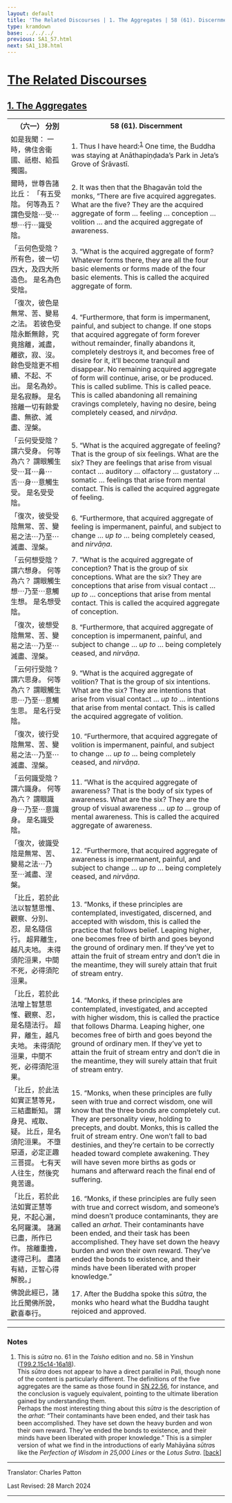 ```yaml
---
layout: default
title: 'The Related Discourses | 1. The Aggregates | 58 (61). Discernment'
type: kramdown
base: ../../../
previous: SA1_57.html
next: SA1_138.html
---
```


<h1><a href='../index.html'>The Related Discourses</a></h1>
<h2><a href='index.html'>1. The Aggregates</a></h2>

<table class="trans">
  <th class='ch'>（六一） 分別</th>
  <th class='en'>58 (61). Discernment</th>
  <tr>
    <td title='t125.2.15c14'>如是我聞： 一時，佛住舍衛國、祇樹、給孤獨園。</td>
    <td id='p1'>1. Thus I have heard:<sup id="ref1"><a href="#n1">1</a></sup> One time, the Buddha was staying at Anāthapiṇḍada’s Park in Jeta’s Grove of Śrāvastī.</td>
  </tr>
  <tr>
    <td title='t125.2.15c15'>爾時，世尊告諸比丘： 「有五受陰。 何等為五？ 謂色受陰⋯受⋯想⋯行⋯識受陰。</td>
    <td id='p2'>2. It was then that the Bhagavān told the monks, “There are five acquired aggregates. What are the five? They are the acquired aggregate of form … feeling … conception … volition … and the acquired aggregate of awareness.</td>
  </tr>
  <tr>
    <td title='t125.2.15c16'>「云何色受陰？ 所有色，彼一切四大，及四大所造色。 是名為色受陰。</td>
    <td id='p3'>3. “What is the acquired aggregate of form? Whatever forms there, they are all the four basic elements or forms made of the four basic elements. This is called the acquired aggregate of form.</td>
  </tr>
  <tr>
    <td title='t125.2.15c18'>「復次，彼色是無常、苦、變易之法。 若彼色受陰永斷無餘，究竟捨離，滅盡，離欲，寂、沒。 餘色受陰更不相續、不起、不出。 是名為妙。 是名寂靜。 是名捨離一切有餘愛盡、無欲、滅盡、涅槃。</td>
    <td id='p4'>4. “Furthermore, that form is impermanent, painful, and subject to change. If one stops that acquired aggregate of form forever without remainder, finally abandons it, completely destroys it, and becomes free of desire for it, it’ll become tranquil and disappear. No remaining acquired aggregate of form will continue, arise, or be produced. This is called sublime. This is called peace. This is called abandoning all remaining cravings completely, having no desire, being completely ceased, and <em>nirvāṇa</em>.</td>
  </tr>
  <tr>
    <td title='t125.2.15c22'>「云何受受陰？ 謂六受身。 何等為六？ 謂眼觸生受⋯耳⋯鼻⋯舌⋯身⋯意觸生受。 是名受受陰。</td>
    <td id='p5'>5. “What is the acquired aggregate of feeling? That is the group of six feelings. What are the six? They are feelings that arise from visual contact … auditory … olfactory … gustatory … somatic … feelings that arise from mental contact. This is called the acquired aggregate of feeling.</td>
  </tr>
  <tr>
    <td title='t125.2.15c24'>「復次，彼受受陰無常、苦、變易之法⋯乃至⋯滅盡、涅槃。</td>
    <td id='p6'>6. “Furthermore, that acquired aggregate of feeling is impermanent, painful, and subject to change … <em>up to</em> … being completely ceased, and <em>nirvāṇa</em>.</td>
  </tr>
  <tr>
    <td title='t125.2.15c25'>「云何想受陰？ 謂六想身。 何等為六？ 謂眼觸生想⋯乃至⋯意觸生想。 是名想受陰。</td>
    <td id='p7'>7. “What is the acquired aggregate of conception? That is the group of six conceptions. What are the six? They are conceptions that arise from visual contact … <em>up to</em> … conceptions that arise from mental contact. This is called the acquired aggregate of conception.</td>
  </tr>
  <tr>
    <td title='t125.2.15c27'>「復次，彼想受陰無常、苦、變易之法⋯乃至⋯滅盡、涅槃。</td>
    <td id='p8'>8. “Furthermore, that acquired aggregate of conception is impermanent, painful, and subject to change … <em>up to</em> … being completely ceased, and <em>nirvāṇa</em>.</td>
  </tr>
  <tr>
    <td title='t125.2.15c28'>「云何行受陰？ 謂六思身。 何等為六？ 謂眼觸生思⋯乃至⋯意觸生思。 是名行受陰。</td>
    <td id='p9'>9. “What is the acquired aggregate of volition? That is the group of six intentions. What are the six? They are intentions that arise from visual contact … <em>up to</em> … intentions that arise from mental contact. This is called the acquired aggregate of volition.</td>
  </tr>
  <tr>
    <td title='t125.2.16a1'>「復次，彼行受陰無常、苦、變易之法⋯乃至⋯滅盡、涅槃。</td>
    <td id='p10'>10. “Furthermore, that acquired aggregate of volition is impermanent, painful, and subject to change … <em>up to</em> … being completely ceased, and <em>nirvāṇa</em>.</td>
  </tr>
  <tr>
    <td title='t125.2.16a2'>「云何識受陰？ 謂六識身。 何等為六？ 謂眼識身⋯乃至⋯意識身。 是名識受陰。</td>
    <td id='p11'>11. “What is the acquired aggregate of awareness? That is the body of six types of awareness. What are the six? They are the group of visual awareness … <em>up to</em> … group of mental awareness. This is called the acquired aggregate of awareness.</td>
  </tr>
  <tr>
    <td title='t125.2.16a4'>「復次，彼識受陰是無常、苦、變易之法⋯乃至⋯滅盡、涅槃。</td>
    <td id='p12'>12. “Furthermore, that acquired aggregate of awareness is impermanent, painful, and subject to change … <em>up to</em> … being completely ceased, and <em>nirvāṇa</em>.</td>
  </tr>
  <tr>
    <td title='t125.2.16a5'>「比丘，若於此法以智慧思惟、觀察、分別、忍，是名隨信行。 超昇離生，越凡夫地。 未得須陀洹果，中間不死，必得須陀洹果。</td>
    <td id='p13'>13. “Monks, if these principles are contemplated, investigated, discerned, and accepted with wisdom, this is called the practice that follows belief. Leaping higher, one becomes free of birth and goes beyond the ground of ordinary men. If they’ve yet to attain the fruit of stream entry and don’t die in the meantime, they will surely attain that fruit of stream entry.</td>
  </tr>
  <tr>
    <td title='t125.2.16a8'>「比丘，若於此法增上智慧思惟、觀察、忍，是名隨法行。 超昇，離生，越凡夫地。 未得須陀洹果，中間不死，必得須陀洹果。</td>
    <td id='p14'>14. “Monks, if these principles are contemplated, investigated, and accepted with higher wisdom, this is called the practice that follows Dharma. Leaping higher, one becomes free of birth and goes beyond the ground of ordinary men. If they’ve yet to attain the fruit of stream entry and don’t die in the meantime, they will surely attain that fruit of stream entry.</td>
  </tr>
  <tr>
    <td title='t125.2.16a11'>「比丘，於此法如實正慧等見，三結盡斷知。 謂身見、戒取、疑。 比丘，是名須陀洹果。 不墮惡道，必定正趣三菩提。 七有天人往生，然後究竟苦邊。</td>
    <td id='p15'>15. “Monks, when these principles are fully seen with true and correct wisdom, one will know that the three bonds are completely cut. They are personality view, holding to precepts, and doubt. Monks, this is called the fruit of stream entry. One won’t fall to bad destinies, and they’re certain to be correctly headed toward complete awakening. They will have seven more births as gods or humans and afterward reach the final end of suffering.</td>
  </tr>
  <tr>
    <td title='t125.2.16a14'>「比丘，若於此法如實正慧等見，不起心漏，名阿羅漢。 諸漏已盡，所作已作。 捨離重擔，逮得己利。 盡諸有結，正智心得解脫。」</td>
    <td id='p16'>16. “Monks, if these principles are fully seen with true and correct wisdom, and someone’s mind doesn’t produce contaminants, they are called an <em>arhat</em>. Their contaminants have been ended, and their task has been accomplished. They have set down the heavy burden and won their own reward. They’ve ended the bonds to existence, and their minds have been liberated with proper knowledge.”</td>
  </tr>
  <tr>
    <td title='t125.2.16a17'>佛說此經已，諸比丘聞佛所說，歡喜奉行。</td>
    <td id='p17'>17. After the Buddha spoke this <em>sūtra</em>, the monks who heard what the Buddha taught rejoiced and approved.</td>
  </tr>
</table>

<hr/>

<h3 id="notes">Notes</h3>

<ol>
<li id="n1">This is <em>sūtra</em> no. 61 in the <cite>Taisho</cite> edition and no. 58 in Yinshun (<a href="https://cbetaonline.dila.edu.tw/zh/T02n0099_p0015c14" target="_blank">T99.2.15c14-16a18</a>).<br/>
This <em>sūtra</em> does not appear to have a direct parallel in Pali, though none of the content is particularly different. The definitions of the five aggregates are the same as those found in <a href="https://suttacentral.net/sn22.56" target="_blank">SN 22.56</a>, for instance, and the conclusion is vaguely equivalent, pointing to the ultimate liberation gained by understanding them.<br/>
Perhaps the most interesting thing about this <em>sūtra</em> is the description of the <em>arhat</em>: “Their contaminants have been ended, and their task has been accomplished. They have set down the heavy burden and won their own reward. They’ve ended the bonds to existence, and their minds have been liberated with proper knowledge.” This is a simpler version of what we find in the introductions of early Mahāyāna <em>sūtra</em>s like the <cite>Perfection of Wisdom in 25,000 Lines</cite> or the <cite>Lotus Sutra</cite>. [<a href="#ref1">back</a>]</li>
</ol>
<hr/>

<p class="translator">Translator: Charles Patton</p>
<p class='revised'>Last Revised: 28 March 2024</p>

<hr/>